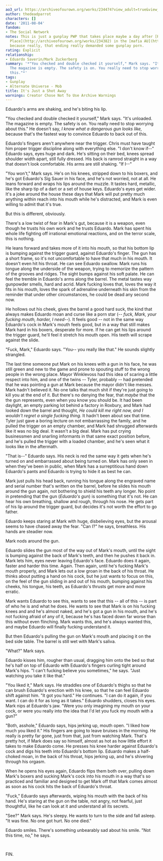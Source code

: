 ```yaml
---
ao3_url: https://archiveofourown.org/works/234474?view_adult=true&view_full_work=true
author: thedeadparrot
characters: []
date: '2011-08-04'
fandom:
- The Social Network
notes: This is just a gunplay PWP that takes place maybe a day after [Rock and a Hard
  Place](http://archiveofourown.org/works/234382) in the [mafia AU](http://archiveofourown.org/series/9888),
  because really, that ending really demanded some gunplay porn.
rating: Explicit
relationship:
- Eduardo Saverin/Mark Zuckerberg
summary: '*"You checked and double checked it yourself," Mark says. "It''s unloaded.
  The magazine is empty. The safety is on. You really need to stop worrying about
  this."*'
tags:
- Gunplay
- Alternate Universe - Mob
title: It's Just a Shot Away
warnings: Creator Chose Not To Use Archive Warnings
---
```


Eduardo's arms are shaking, and he's biting his lip.

"You checked and double checked it yourself," Mark says. "It's unloaded. The magazine is empty. The safety is on. You really need to stop worrying about this." He doesn't say, *I know what a dangerous gun looks like,* because that's the fastest way to convince Eduardo to back out of this.

Eduardo's fingers aren't anywhere near the trigger. Chris must have taught him proper trigger discipline along with everything else. "I don't know if--" Eduardo says, eyes huge and dark. He's sitting on their bed, knees spread shoulder width apart, still fully dressed. His back is ramrod straight in a way that doesn't look comfortable. His arms are still shaking. "If I--"

"You won't," Mark says. He's on his knees, stripped down to his boxers, and he's got Eduardo's Sig Sauer in his face, and he's not worried, not at all. He leans forward and wraps his lips around the muzzle. It tastes hard, metallic, like the sharp tip of a dart or a set of house keys. Eduardo's eyes get wider. It's a joke around the house these days that Mark will put pretty much anything within reach into his mouth while he's distracted, and Mark is even willing to admit that it's true.

But this is different, obviously.

There's a low twist of fear in Mark's gut, because it is a weapon, even though he trusts his own work and he trusts Eduardo. Mark has spent his whole life fighting off irrational emotional reactions, and on the terror scale, this is nothing.

He leans forward and takes more of it into his mouth, so that his bottom lip is bumping against the trigger guard, against Eduardo's finger. The gun has a short frame, so it's not uncomfortable to have that much in his mouth. It doesn't even hit his throat. He can see Eduardo swallow. Mark runs his tongue along the underside of the weapon, trying to memorize the pattern of the grooves and ridges. The sight bumps against his soft palate. He can feel the tremble in Eduardo's arms along the barrel. The metal tastes way gunpowder smells, hard and acrid. Mark fucking loves that, loves the way it fits in his mouth, loves the spark of adrenaline underneath his skin from the reminder that under other circumstances, he could be dead any second now.

He hollows out his cheek, gives the barrel a good hard suck, the kind that always makes Eduardo moan and curse like a porn star (*-- fuck, Mark, your fucking mouth, harder, I need--*). It feels good -- not in the same way Eduardo's cock in Mark's mouth feels good, but in a way that still makes Mark hard in his boxers, desperate for more. If he can get his lips around the trigger guard, he'll feel it stretch his mouth open. His teeth will scrape against the slide.

"Fuck, Mark," Eduardo says. "You-- you really like that." He sounds slightly strangled.

The last time someone put Mark on his knees with a gun in his face, he was still green and new to the game and prone to spouting stuff to the wrong people in the wrong place. Mayor Winklevoss had this idea of scaring a little respect into him, and one of the twins -- Tyler, probably -- had pretended that he was pointing a gun at Mark because the mayor didn't like messes. Mark hadn't believed it. No one talks that much shit if they're just going to kill you at the end of it. But there's no denying the fear, that *maybe* that the the gun represents, even when you know you should be. It had been daylight, an empty parking lot behind a factory in Roxbury, and Mark had looked down the barrel and thought, *He could kill me right now, and I wouldn't regret a single fucking thing.* It hadn't been about sex that time. Tyler just gave a boring lecture on not embarrassing the family, and he pulled the trigger on an empty chamber, and Mark had shrugged afterwards like it was no big deal. It wasn't a big deal. Mark has put crying businessmen and snarling informants in that same exact position before, and he's pulled the trigger with a loaded chamber, and he's seen what it looks like in the aftermath.

"That is--" Eduardo says. His neck is red the same way it gets when he's turned on and embarrassed about being turned on. Mark has only seen in when they've been in public, when Mark has a surreptitious hand down Eduardo's pants and Eduardo is trying to hide it as best he can.

Mark just pulls his head back, running his tongue along the engraved name and serial number that's written on the barrel, before he slides his mouth around the gun again, not bothering to shield his teeth any longer. No point in pretending that the gun (*Eduardo's gun*) is something that it's not. He can hear his own breathing, shallow and rough, through his nose. He gets part of his lip around the trigger guard, but decides it's not worth the effort to go father.

Eduardo keeps staring at Mark with huge, disbelieving eyes, but the arousal seems to have chased away the fear. "Can I?" he says, breathless. His hands are steadier now.

Mark nods around the gun.

Eduardo slides the gun most of the way out of Mark's mouth, until the sight is bumping against the back of Mark's teeth, and then he pushes it back in. Mark lets him, eyes never leaving Eduardo's face. Eduardo does it again, faster and harder this time. Again. Then again, until he's fucking Mark's mouth properly, and Mark lets out a low groan in the back of his throat. He thinks about putting a hand on his cock, but he just wants to focus on this, on the feel of the gun sliding in and out of his mouth, bumping against his cheeks, his tongue, his teeth, as Eduardo's thrusts get more and more erratic.

Mark wants Eduardo to see this, wants to see that this -- all of this -- is part of who he is and what he does. He wants to see that Mark is on his fucking knees and and he's almost naked, and he's got a gun in his mouth, and he's not fucking afraid of any of it, because he's has faced down far worse than this without even flinching. Mark wants this, and he's always wanted this, and maybe Eduardo will finally fucking understand it.

But then Eduardo's pulling the gun on Mark's mouth and placing it on the bed side table. The barrel is still wet with Mark's saliva.

"What?" Mark says.

Eduardo kisses him, rougher than usual, dragging him onto the bed so that he's half on top of Eduardo with Eduardo's fingers curling tight around Mark's hips. "I can't fucking believe you sometimes," he says. "Just watching you take it like that."

"You liked it," Mark says. He straddles one of Eduardo's thighs so that he can brush Eduardo's erection with his knee, so that he can feel Eduardo shift against him. "It got you hard." He continues. "I can do it again, if you want. I can do it for as long as it takes." Eduardo shudders, closes his eyes. Mark nips at Eduardo's jaw. "Were you only imagining my mouth on your cock, or were you really into the idea that I'd let you fuck my mouth with a gun?"

"Both, asshole," Eduardo says, hips jerking up, mouth open. "I liked how much you liked it." His fingers are going to leave bruises in the morning. He really is pretty far gone, just from that, just from watching Mark. That's pretty hot, if Mark does say so himself, almost as hot as how little effort it takes to make Eduardo come. He presses his knee harder against Eduardo's cock and digs his teeth into Eduardo's bottom lip. Eduardo makes a half-choked moan, in the back of his throat, hips jerking up, and he's shivering through his orgasm.

When he opens his eyes again, Eduardo flips them both over, pulling down Mark's boxers and sucking Mark's cock into his mouth in a way that's so practiced and familiar and designed to get Mark off that Mark comes almost as soon as his cock hits the back of Eduardo's throat.

"Fuck," Eduardo says afterwards, wiping his mouth with the back of his hand. He's staring at the gun on the table, not angry, not fearful, just thoughtful, like he can look at it and understand all its secrets.

"See?" Mark says. He's sleepy. He wants to turn to the side and fall asleep. "It was fine. No one got hurt. No one died."

Eduardo smiles. There's something unbearably sad about his smile. "Not this time, no," he says.

 

FIN.